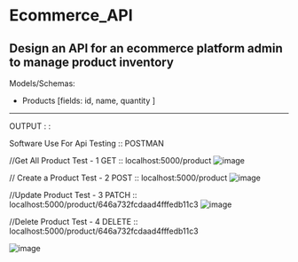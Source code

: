 # Ecommerce_API

## Design an API for an ecommerce platform admin to manage product inventory ##

Models/Schemas:
- Products [fields: id, name, quantity ]

**************************************************************************************

OUTPUT : : 

Software Use For Api Testing :: POSTMAN

//Get All Product
 Test - 1   GET :: localhost:5000/product
![image](https://github.com/krsonuC2od/Ecommerce_API/assets/81305637/2c15e74b-b22c-49be-9e21-0feadf236708)

// Create a Product
Test - 2    POST :: localhost:5000/product
![image](https://github.com/krsonuC2od/Ecommerce_API/assets/81305637/1be43fd3-b2a1-4f14-9f1a-13a505cb763f)

//Update Product
Test - 3    PATCH :: localhost:5000/product/646a732fcdaad4fffedb11c3
![image](https://github.com/krsonuC2od/Ecommerce_API/assets/81305637/4e302884-7b3c-4113-9102-9f16807eaa39)

//Delete Product
Test - 4    DELETE :: localhost:5000/product/646a732fcdaad4fffedb11c3

![image](https://github.com/krsonuC2od/Ecommerce_API/assets/81305637/b8be21ed-b2c0-4413-ad19-88bb42e9daeb)






